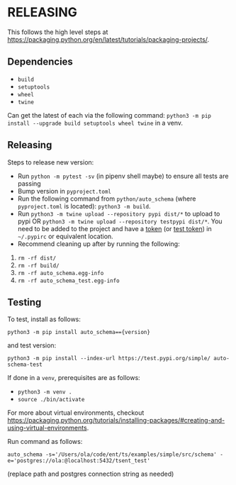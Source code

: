 # RELEASING

This follows the high level steps at https://packaging.python.org/en/latest/tutorials/packaging-projects/.

## Dependencies

* `build`
* `setuptools`
* `wheel`
* `twine`

Can get the latest of each via the following command: `python3 -m pip install --upgrade build setuptools wheel twine` in a venv.

## Releasing

Steps to release new version:

* Run `python -m pytest -sv` (in pipenv shell maybe) to ensure all tests are passing
* Bump version in `pyproject.toml`
* Run the following command from `python/auto_schema` (where `pyproject.toml` is located): `python3 -m build`.
* Run `python3 -m twine upload --repository pypi dist/*` to upload to pypi OR `python3 -m twine upload --repository testpypi dist/*`. You need to be added to the project and have a [token](https://pypi.org/help/#apitoken) (or [test token](https://test.pypi.org/help/#apitoken))  in `~/.pypirc` or equivalent location.
* Recommend cleaning up after by running the following:

 1. `rm -rf dist/`
 2. `rm -rf build/`
 3. `rm -rf auto_schema.egg-info`
 4. `rm -rf auto_schema_test.egg-info`

## Testing

To test, install as follows:

```shell
python3 -m pip install auto_schema=={version}
```

and test version:

```shell
python3 -m pip install --index-url https://test.pypi.org/simple/ auto-schema-test
```

If done in a `venv`, prerequisites are as follows:

* `python3 -m venv .`
* `source ./bin/activate`

For more about virtual environments, checkout https://packaging.python.org/tutorials/installing-packages/#creating-and-using-virtual-environments.

Run command as follows:

`auto_schema -s='/Users/ola/code/ent/ts/examples/simple/src/schema' -e='postgres://ola:@localhost:5432/tsent_test'`

(replace path and postgres connection string as needed)